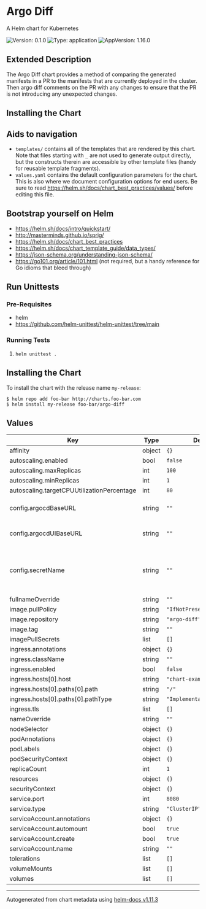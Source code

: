 # Argo Diff

A Helm chart for Kubernetes

![Version: 0.1.0](https://img.shields.io/badge/Version-0.1.0-informational?style=flat-square) ![Type: application](https://img.shields.io/badge/Type-application-informational?style=flat-square) ![AppVersion: 1.16.0](https://img.shields.io/badge/AppVersion-1.16.0-informational?style=flat-square)

## Extended Description

The Argo Diff chart provides a method of comparing the generated manifests in a PR to the manifests that are currently deployed in the cluster. Then argo diff comments on the PR with any changes to ensure that the PR is not introducing any unexpected changes.

## Installing the Chart

## Aids to navigation

- `templates/` contains all of the templates that are rendered by this chart.
  Note that files starting with `_` are not used to generate output directly,
  but the constructs therein are accessible by other template files (handy for
  reusable template fragments).
- `values.yaml` contains the default configuration parameters for the chart.
  This is also where we document configuration options for end users. Be sure to
  read https://helm.sh/docs/chart_best_practices/values/ before editing this
  file.

## Bootstrap yourself on Helm

- https://helm.sh/docs/intro/quickstart/
- http://masterminds.github.io/sprig/
- https://helm.sh/docs/chart_best_practices
- https://helm.sh/docs/chart_template_guide/data_types/
- https://json-schema.org/understanding-json-schema/
- https://go101.org/article/101.html (not required, but a handy reference for Go
  idioms that bleed through)

## Run Unittests

### Pre-Requisites

- helm
- https://github.com/helm-unittest/helm-unittest/tree/main

### Running Tests

1. `helm unittest .`

## Installing the Chart

To install the chart with the release name `my-release`:

```console
$ helm repo add foo-bar http://charts.foo-bar.com
$ helm install my-release foo-bar/argo-diff
```

## Values

| Key | Type | Default | Description |
|-----|------|---------|-------------|
| affinity | object | `{}` |  |
| autoscaling.enabled | bool | `false` |  |
| autoscaling.maxReplicas | int | `100` |  |
| autoscaling.minReplicas | int | `1` |  |
| autoscaling.targetCPUUtilizationPercentage | int | `80` |  |
| config.argocdBaseURL | string | `""` | The base URL of the ArgoCD server. Through which the argo-diff app can communicate with argocd server. |
| config.argocdUIBaseURL | string | `""` | The base URL of the ArgoCD UI. Through which the argo-diff app can communicate with argocd UI. |
| config.secretName | string | `""` | The name of the secret that contains the argocd credentials. Should contain the following keys ARGOCD_AUTH_TOKEN, GITHUB_PERSONAL_ACCESS_TOKEN, GITHUB_WEBHOOK_SECRET |
| fullnameOverride | string | `""` |  |
| image.pullPolicy | string | `"IfNotPresent"` |  |
| image.repository | string | `"argo-diff"` |  |
| image.tag | string | `""` |  |
| imagePullSecrets | list | `[]` |  |
| ingress.annotations | object | `{}` |  |
| ingress.className | string | `""` |  |
| ingress.enabled | bool | `false` |  |
| ingress.hosts[0].host | string | `"chart-example.local"` |  |
| ingress.hosts[0].paths[0].path | string | `"/"` |  |
| ingress.hosts[0].paths[0].pathType | string | `"ImplementationSpecific"` |  |
| ingress.tls | list | `[]` |  |
| nameOverride | string | `""` |  |
| nodeSelector | object | `{}` |  |
| podAnnotations | object | `{}` |  |
| podLabels | object | `{}` |  |
| podSecurityContext | object | `{}` |  |
| replicaCount | int | `1` |  |
| resources | object | `{}` |  |
| securityContext | object | `{}` |  |
| service.port | int | `8080` |  |
| service.type | string | `"ClusterIP"` |  |
| serviceAccount.annotations | object | `{}` |  |
| serviceAccount.automount | bool | `true` |  |
| serviceAccount.create | bool | `true` |  |
| serviceAccount.name | string | `""` |  |
| tolerations | list | `[]` |  |
| volumeMounts | list | `[]` |  |
| volumes | list | `[]` |  |

----------------------------------------------
Autogenerated from chart metadata using [helm-docs v1.11.3](https://github.com/norwoodj/helm-docs/releases/v1.11.3)
